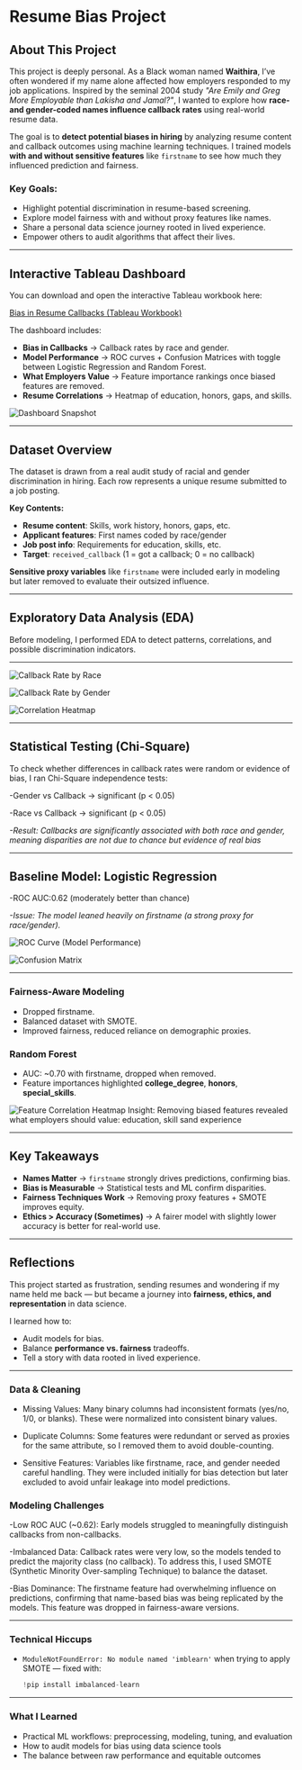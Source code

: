 # Resume Bias Project

## About This Project

This project is deeply personal. As a Black woman named **Waithira**, I’ve often wondered if my name alone affected how employers responded to my job applications. Inspired by the seminal 2004 study _"Are Emily and Greg More Employable than Lakisha and Jamal?"_, I wanted to explore how **race- and gender-coded names influence callback rates** using real-world resume data.

The goal is to **detect potential biases in hiring** by analyzing resume content and callback outcomes using machine learning techniques. I trained models **with and without sensitive features** like `firstname` to see how much they influenced prediction and fairness.

### Key Goals:
- Highlight potential discrimination in resume-based screening.
- Explore model fairness with and without proxy features like names.
- Share a personal data science journey rooted in lived experience.
- Empower others to audit algorithms that affect their lives.

---

## Interactive Tableau Dashboard   
You can download and open the interactive Tableau workbook here:  

[Bias in Resume Callbacks (Tableau Workbook)](Bias%20in%20resume%20callbacks.twbx)

The dashboard includes:  
- **Bias in Callbacks** → Callback rates by race and gender.  
- **Model Performance** → ROC curves + Confusion Matrices with toggle between Logistic Regression and Random Forest.  
- **What Employers Value** → Feature importance rankings once biased features are removed.  
- **Resume Correlations** → Heatmap of education, honors, gaps, and skills.  

![Dashboard Snapshot](Dashboard%20Image.png)

---

## Dataset Overview

The dataset is drawn from a real audit study of racial and gender discrimination in hiring. Each row represents a unique resume submitted to a job posting.

**Key Contents:**
- **Resume content**: Skills, work history, honors, gaps, etc.  
- **Applicant features**: First names coded by race/gender  
- **Job post info**: Requirements for education, skills, etc.  
- **Target**: `received_callback` (1 = got a callback; 0 = no callback)
  
**Sensitive proxy variables** like `firstname` were included early in modeling but later removed to evaluate their outsized influence.

---

## Exploratory Data Analysis (EDA)

Before modeling, I performed EDA to detect patterns, correlations, and possible discrimination indicators.

---
![Callback Rate by Race](https://github.com/waithiran22/Resume-Bias-Project/blob/main/Callback%20Rate%20by%20Race.png?raw=true)
  
![Callback Rate by Gender](https://github.com/waithiran22/Resume-Bias-Project/blob/main/Callback%20Rate%20by%20Gender.png?raw=true)
  
![Correlation Heatmap](https://github.com/waithiran22/Resume-Bias-Project/blob/main/Correlation%20Heatmap.png?raw=true)

---

## Statistical Testing (Chi-Square)

To check whether differences in callback rates were random or evidence of bias, I ran Chi-Square independence tests:

-Gender vs Callback → significant (p < 0.05)

-Race vs Callback → significant (p < 0.05)

*-Result: Callbacks are significantly associated with both race and gender, meaning disparities are not due to chance but evidence of real bias*

---

## Baseline Model: Logistic Regression
-ROC AUC:0.62 (moderately better than chance)

*-Issue: The model leaned heavily on firstname (a strong proxy for race/gender).*

![ROC Curve (Model Performance)](https://github.com/waithiran22/Resume-Bias-Project/blob/main/ROC%20Curve%20(Model%20Performance).png?raw=true)

![Confusion Matrix](https://github.com/waithiran22/Resume-Bias-Project/blob/main/Confusion%20Matrix.png?raw=true)

---

### Fairness-Aware Modeling 
- Dropped firstname.  
- Balanced dataset with SMOTE.  
- Improved fairness, reduced reliance on demographic proxies.  

### Random Forest  
- AUC: ~0.70 with firstname, dropped when removed.  
- Feature importances highlighted **college_degree**, **honors**, **special_skills**.  

![Feature Correlation Heatmap](https://github.com/waithiran22/Resume-Bias-Project/blob/main/Feature%20Correlation%20Heatmap.png?raw=true)
Insight: Removing biased features revealed what employers should value: education, skill sand experience

---

## Key Takeaways  
- **Names Matter** → `firstname` strongly drives predictions, confirming bias.  
- **Bias is Measurable** → Statistical tests and ML confirm disparities.  
- **Fairness Techniques Work** → Removing proxy features + SMOTE improves equity.  
- **Ethics > Accuracy (Sometimes)** → A fairer model with slightly lower accuracy is better for real-world use.  

---

## Reflections  
This project started as frustration, sending resumes and wondering if my name held me back — but became a journey into **fairness, ethics, and representation** in data science.  

I learned how to:  
- Audit models for bias.  
- Balance **performance vs. fairness** tradeoffs.  
- Tell a story with data rooted in lived experience.  

---
### Data & Cleaning

- Missing Values: Many binary columns had inconsistent formats (yes/no, 1/0, or blanks). These were normalized into consistent binary values.

- Duplicate Columns: Some features were redundant or served as proxies for the same attribute, so I removed them to avoid double-counting.

- Sensitive Features: Variables like firstname, race, and gender needed careful handling. They were included initially for bias detection but later excluded to avoid unfair leakage into model predictions.

### Modeling Challenges

-Low ROC AUC (~0.62): Early models struggled to meaningfully distinguish callbacks from non-callbacks.

-Imbalanced Data: Callback rates were very low, so the models tended to predict the majority class (no callback). To address this, I used SMOTE (Synthetic Minority Over-sampling Technique) to balance the dataset.

-Bias Dominance: The firstname feature had overwhelming influence on predictions, confirming that name-based bias was being replicated by the models. This feature was dropped in fairness-aware versions.

---

### Technical Hiccups


- `ModuleNotFoundError: No module named 'imblearn'` when trying to apply SMOTE — fixed with:
  ```python
  !pip install imbalanced-learn
  
---

### What I Learned

- Practical ML workflows: preprocessing, modeling, tuning, and evaluation
- How to audit models for bias using data science tools
- The balance between raw performance and equitable outcomes
